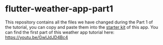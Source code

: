 # flutter-weather-app-part1

This repository contains all the files we have changed during the Part 1 of the tutorial, you can copy and paste them into the [starter kit](https://github.com/mercihohmann/flutter-weather-app-starterkit) of this app. You can find the first part of this weather app tutorial here: https://youtu.be/GwIJdJD4Bc4
